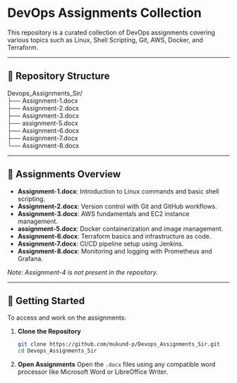 # DevOps Assignments Collection

This repository is a curated collection of DevOps assignments covering various topics such as Linux, Shell Scripting, Git, AWS, Docker, and Terraform.

---

## 📁 Repository Structure

Devops_Assignments_Sir/ <br>
├── Assignment-1.docx <br>
├── Assignment-2.docx <br>
├── Assignment-3.docx <br>
├── assignment-5.docx <br>
├── Assignment-6.docx <br>
├── Assignment-7.docx <br>
└── Assignment-8.docx


---

## 📝 Assignments Overview

- **Assignment-1.docx**: Introduction to Linux commands and basic shell scripting.
- **Assignment-2.docx**: Version control with Git and GitHub workflows.
- **Assignment-3.docx**: AWS fundamentals and EC2 instance management.
- **assignment-5.docx**: Docker containerization and image management.
- **Assignment-6.docx**: Terraform basics and infrastructure as code.
- **Assignment-7.docx**: CI/CD pipeline setup using Jenkins.
- **Assignment-8.docx**: Monitoring and logging with Prometheus and Grafana.

*Note: Assignment-4 is not present in the repository.*

---

## 🚀 Getting Started

To access and work on the assignments:

1. **Clone the Repository**

   ```bash
   git clone https://github.com/mukund-p/Devops_Assignments_Sir.git
   cd Devops_Assignments_Sir

2. **Open Assignments**
Open the `.docx` files using any compatible word processor like Microsoft Word or LibreOffice Writer.
